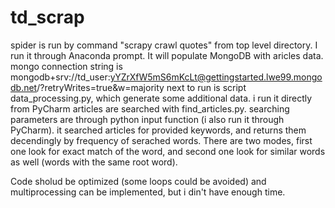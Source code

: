 # td_scrap
spider is run by command "scrapy crawl quotes" from top level directory. I run it through Anaconda prompt. It will populate MongoDB with aricles data. 
mongo connection string is mongodb+srv://td_user:yYZrXfW5mS6mKcLt@gettingstarted.lwe99.mongodb.net/<dbname>?retryWrites=true&w=majority
next to run is script data_processing.py, which generate some additional data. i run it directly from PyCharm
articles are searched with find_articles.py. searching parameters are through python input function (i also run it through PyCharm). it searched articles for provided keywords, and returns them decendingly by frequency of serached words. There are two modes, first one look for exact match of the word, and second one look for similar words as well (words with the same root word). 
  
Code sholud be optimized (some loops could be avoided) and multiprocessing can be implemented, but i din't have enough time. 
